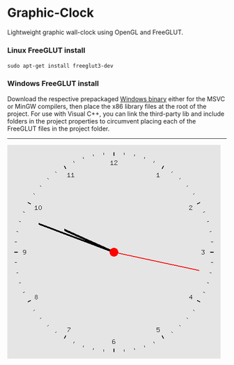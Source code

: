 # Graphic-Clock
Lightweight graphic wall-clock using OpenGL and FreeGLUT.


### Linux FreeGLUT install
`sudo apt-get install freeglut3-dev`

### Windows FreeGLUT install
Download the respective prepackaged [Windows binary](https://www.transmissionzero.co.uk/software/freeglut-devel/) either for the MSVC or MinGW compilers, then place the x86 library files at the root of the project. For use with Visual C++, you can link the third-party lib and include folders in the project properties to circumvent placing each of the FreeGLUT files in the project folder.

---

![example](clock.gif)
